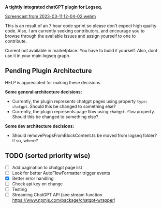 **A tightly integrated chatGPT plugin for Logseq.**

[Screencast from 2023-03-11 12-04-02.webm](https://user-images.githubusercontent.com/49021233/224469295-1e9ecbce-d71d-4b3e-ac9d-4e1d7392f469.webm)

This is an result of an 7 hour code sprint so please don't expect high quality code. Also, I am currently seeking contributors, and encourage you to browse through the available issues and assign yourself to one to contribute.

Current not available in marketplace. You have to build it yourself. Also, dont use it in your main logseq graph.

## Pending Plugin Architecture
HELP is appreciated for making these decisions.

**Some general architecture decisions:**
- Currently, the plugin represents chatgpt pages using property `type: chatgpt`. Should this be changed to something else?
- Currently, the plugin represents page flow using `chatgpt-flow` property. Should this be changed to something else?

**Some dev architecture decisions:**
- Should removePropsFromBlockContent.ts be moved from logseq folder? If so, where?

## TODO (sorted priority wise)
- [ ] Add pagination to chatgpt page list
- [ ] Look for better AutoFlowFormatter trigger events
- [x] Better error handling
- [ ] Check api key on change
- [ ] Testing
- [ ] Streaming ChatGPT API (see stream function https://www.npmjs.com/package/chatgpt-wrapper)
